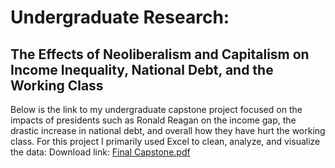 # Undergraduate Research:
## The Effects of Neoliberalism and Capitalism on Income Inequality, National Debt, and the Working Class
Below is the link to my undergraduate capstone project focused on the impacts of presidents such as Ronald Reagan
on the income gap, the drastic increase in national debt, and overall how they have hurt the working class.
For this project I primarily used Excel to clean, analyze, and visualize the data:
Download link: [Final Capstone.pdf](https://github.com/user-attachments/files/17927049/Final.Capstone.pdf)

